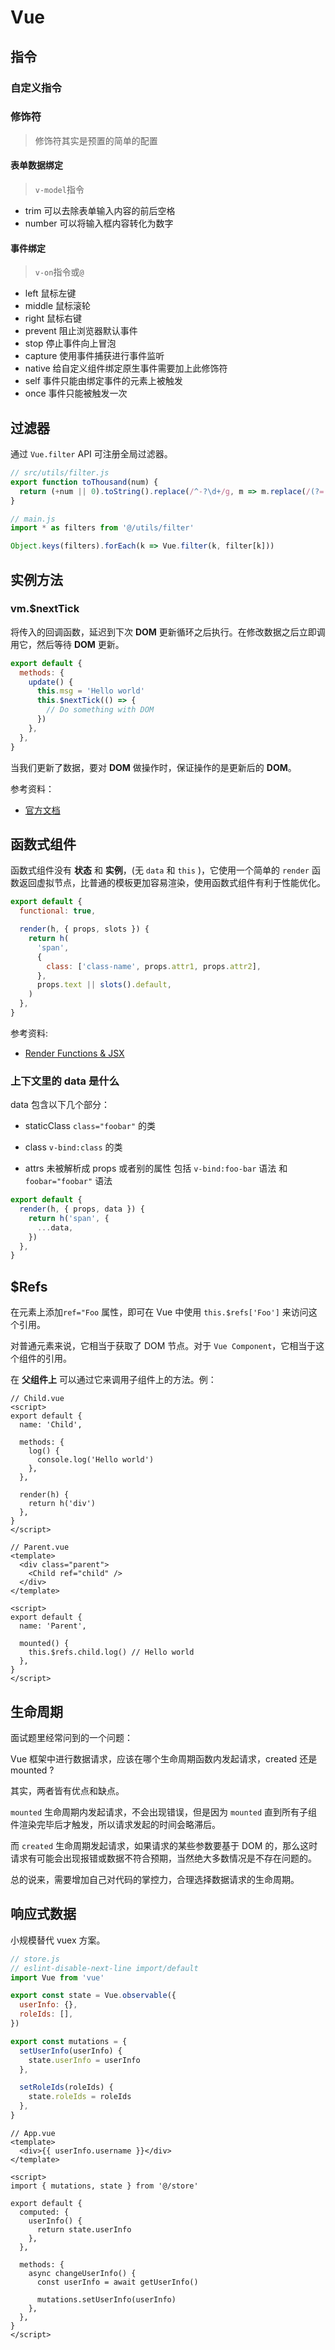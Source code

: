 # Vue

## 指令

### 自定义指令

### 修饰符

> 修饰符其实是预置的简单的配置

#### 表单数据绑定

> `v-model`指令

- trim 可以去除表单输入内容的前后空格
- number 可以将输入框内容转化为数字

#### 事件绑定

> `v-on`指令或`@`

- left 鼠标左键
- middle 鼠标滚轮
- right 鼠标右键
- prevent 阻止浏览器默认事件
- stop 停止事件向上冒泡
- capture 使用事件捕获进行事件监听
- native 给自定义组件绑定原生事件需要加上此修饰符
- self 事件只能由绑定事件的元素上被触发
- once 事件只能被触发一次

## 过滤器

通过 `Vue.filter` API 可注册全局过滤器。

```js
// src/utils/filter.js
export function toThousand(num) {
  return (+num || 0).toString().replace(/^-?\d+/g, m => m.replace(/(?=(?!\b)(\d{3})+$)/g, ','))
}
```

```js
// main.js
import * as filters from '@/utils/filter'

Object.keys(filters).forEach(k => Vue.filter(k, filter[k]))
```

## 实例方法

### vm.\$nextTick

将传入的回调函数，延迟到下次 **DOM** 更新循环之后执行。在修改数据之后立即调用它，然后等待 **DOM** 更新。

```js
export default {
  methods: {
    update() {
      this.msg = 'Hello world'
      this.$nextTick(() => {
        // Do something with DOM
      })
    },
  },
}
```

当我们更新了数据，要对 **DOM** 做操作时，保证操作的是更新后的 **DOM**。

参考资料：

- [官方文档](https://cn.vuejs.org/v2/api/#vm-nextTick)

## 函数式组件

函数式组件没有 **状态** 和 **实例**，(无 `data` 和 `this` )，它使用一个简单的 `render` 函数返回虚拟节点，比普通的模板更加容易渲染，使用函数式组件有利于性能优化。

```js
export default {
  functional: true,

  render(h, { props, slots }) {
    return h(
      'span',
      {
        class: ['class-name', props.attr1, props.attr2],
      },
      props.text || slots().default,
    )
  },
}
```

参考资料:

- [Render Functions & JSX](https://vuejs.org/v2/guide/render-function.html)

### 上下文里的 data 是什么

data 包含以下几个部分：

- staticClass `class="foobar"` 的类

- class `v-bind:class` 的类

- attrs 未被解析成 props 或者别的属性 包括 `v-bind:foo-bar` 语法 和 `foobar="foobar"` 语法

```js
export default {
  render(h, { props, data }) {
    return h('span', {
      ...data,
    })
  },
}
```

## \$Refs

在元素上添加`ref="Foo` 属性，即可在 Vue 中使用 `this.$refs['Foo']` 来访问这个引用。

对普通元素来说，它相当于获取了 DOM 节点。对于 `Vue Component`，它相当于这个组件的引用。

在 **父组件上** 可以通过它来调用子组件上的方法。例：

```vue
// Child.vue
<script>
export default {
  name: 'Child',

  methods: {
    log() {
      console.log('Hello world')
    },
  },

  render(h) {
    return h('div')
  },
}
</script>

// Parent.vue
<template>
  <div class="parent">
    <Child ref="child" />
  </div>
</template>

<script>
export default {
  name: 'Parent',

  mounted() {
    this.$refs.child.log() // Hello world
  },
}
</script>
```

## 生命周期

面试题里经常问到的一个问题：

Vue 框架中进行数据请求，应该在哪个生命周期函数内发起请求，created 还是 mounted ?

其实，两者皆有优点和缺点。

`mounted` 生命周期内发起请求，不会出现错误，但是因为 `mounted` 直到所有子组件渲染完毕后才触发，所以请求发起的时间会略滞后。

而 `created` 生命周期发起请求，如果请求的某些参数要基于 DOM 的，那么这时请求有可能会出现报错或数据不符合预期，当然绝大多数情况是不存在问题的。

总的说来，需要增加自己对代码的掌控力，合理选择数据请求的生命周期。

## 响应式数据

小规模替代 vuex 方案。

```js
// store.js
// eslint-disable-next-line import/default
import Vue from 'vue'

export const state = Vue.observable({
  userInfo: {},
  roleIds: [],
})

export const mutations = {
  setUserInfo(userInfo) {
    state.userInfo = userInfo
  },

  setRoleIds(roleIds) {
    state.roleIds = roleIds
  },
}
```

```vue
// App.vue
<template>
  <div>{{ userInfo.username }}</div>
</template>

<script>
import { mutations, state } from '@/store'

export default {
  computed: {
    userInfo() {
      return state.userInfo
    },
  },

  methods: {
    async changeUserInfo() {
      const userInfo = await getUserInfo()

      mutations.setUserInfo(userInfo)
    },
  },
}
</script>
```
